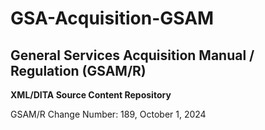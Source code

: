 # GSA-Acquisition-GSAM
## General Services Acquisition Manual / Regulation (GSAM/R) 
**XML/DITA Source Content Repository**


GSAM/R Change Number: 189, October 1, 2024


